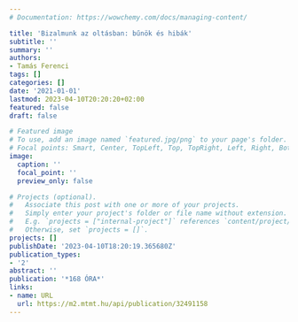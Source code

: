```yaml
---
# Documentation: https://wowchemy.com/docs/managing-content/

title: 'Bizalmunk az oltásban: bűnök és hibák'
subtitle: ''
summary: ''
authors:
- Tamás Ferenci
tags: []
categories: []
date: '2021-01-01'
lastmod: 2023-04-10T20:20:20+02:00
featured: false
draft: false

# Featured image
# To use, add an image named `featured.jpg/png` to your page's folder.
# Focal points: Smart, Center, TopLeft, Top, TopRight, Left, Right, BottomLeft, Bottom, BottomRight.
image:
  caption: ''
  focal_point: ''
  preview_only: false

# Projects (optional).
#   Associate this post with one or more of your projects.
#   Simply enter your project's folder or file name without extension.
#   E.g. `projects = ["internal-project"]` references `content/project/deep-learning/index.md`.
#   Otherwise, set `projects = []`.
projects: []
publishDate: '2023-04-10T18:20:19.365680Z'
publication_types:
- '2'
abstract: ''
publication: '*168 ÓRA*'
links:
- name: URL
  url: https://m2.mtmt.hu/api/publication/32491158
---
```

